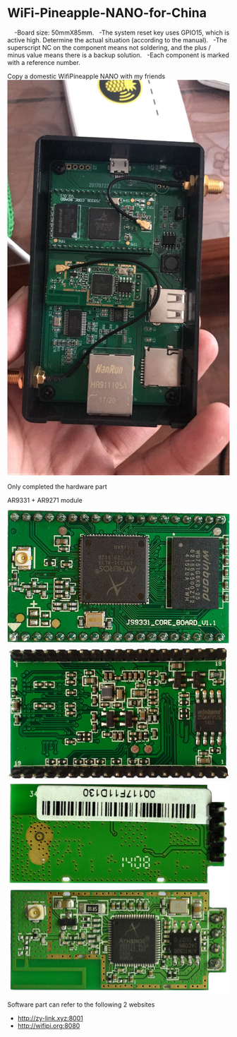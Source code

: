 # WiFi-Pineapple-NANO-for-China
 
  -Board size: 50mmX85mm.
  -The system reset key uses GPIO15, which is active high. Determine the actual situation (according to the manual).
  -The superscript NC on the component means not soldering, and the plus / minus value means there is a backup solution.
  -Each component is marked with a reference number.

 Copy a domestic WifiPineapple NANO with my friends
![WiFi-Pineapple-NANO-for-China](/img/20171013100914.jpg)

Only completed the hardware part

 AR9331 + AR9271 module

![AR9331-1](/img/AR9331-1.jpg)
![AR9331-2](/img/AR9331-2.jpg)
![AR9271-1](/img/AR9271-1.jpg)
![AR9271-2](/img/AR9271-2.jpg)

Software part can refer to the following 2 websites

 - http://zy-link.xyz:8001
 - http://wifipi.org:8080

